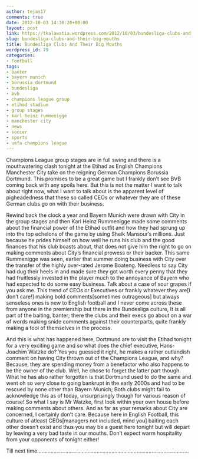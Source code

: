 ```yaml
---
author: tejas17
comments: true
date: 2012-10-03 14:30:28+00:00
layout: post
link: https://tkalawatia.wordpress.com/2012/10/03/bundesliga-clubs-and-their-big-mouths/
slug: bundesliga-clubs-and-their-big-mouths
title: Bundesliga Clubs And Their Big Mouths
wordpress_id: 79
categories:
- Football
tags:
- banter
- bayern munich
- borussia dortmund
- bundesliga
- bvb
- champions league group
- etihad stadium
- group stages
- karl heinz rummenigge
- manchester city
- news
- soccer
- sports
- uefa champions league
---
```


Champions League group stages are in full swing and there is a mouthwatering clash tonight at the Etihad as English Champions Manchester City take on the reigning German Champions Borussia Dortmund. This promises to be a great game but I frankly don’t see BVB coming back with any spoils here. But this is not the matter I want to talk about right now, what I want to talk about is the apparent level of pigheadedness that these so called CEOs or whatever they are of these German clubs go on with their business.

Rewind back the clock a year and Bayern Munich were drawn with City in the group stages and then Karl Heinz Rummenigge made some comments about the financial power of the Etihad outfit and how they had sprung up into the top echelons of the game by using Sheik Mansour’s millions. Just because he prides himself on how well he runs his club and the good finances that his club boasts about, that does not give him the right to go on making comments about City’s financial prowess or their backer. This same Rummenigge was seen, earlier that summer doing business with City over the transfer of the highly over-rated Jerome Boateng. Needless to say City had dug their heels in and made sure they got worth every penny that they had fruitlessly invested in the player much to the annoyance of Bayern who had expected to do some easy business. Talk about a case of sour grapes if you ask me. This trend of CEOs or Executives or frankly whatever they are[I don’t care!] making bold comments[sometimes outrageous] but always senseless ones is new to English football and I never come across these from anyone in the premiership but there in the Bundesliga culture, It is all part of the baiting, banter; there the clubs and their execs go about on a war of words making snide comments against their counterparts, quite frankly making a fool of themselves in the process.

And this is what has happened here, Dortmund are to visit the Etihad tonight for a very exciting game and so what does the chief executive, Hans-Joachim Watzke do? Yes you guessed it right, he makes a rather outlandish comment on having City thrown out of the Champions League, and why? Because, they are spending money from a benefactor who also happens to be the owner of the club. Well, he chose to forget the latter part though. What he has also rather forgotten is that Dortmund used to do the same and went oh so very close to going bankrupt in the early 2000s and had to be rescued by none other than Bayern Munich; Both clubs might fail to acknowledge this as of today, unsurprisingly though for various reason of course! So what I say is Mr Watzke, first look within your own house before making comments about others. And as far as your remarks about City are concerned, I certainly don’t care. Because here in English Football, this culture of atleast CEOs[managers not included, mind you] baiting each other doesn’t exist and thus you may be a guest here tonight but will depart by leaving a very bad taste in our mouths. Don’t expect warm hospitality from your opponents of tonight either!

Till next time…………………………………………………………………………………………
